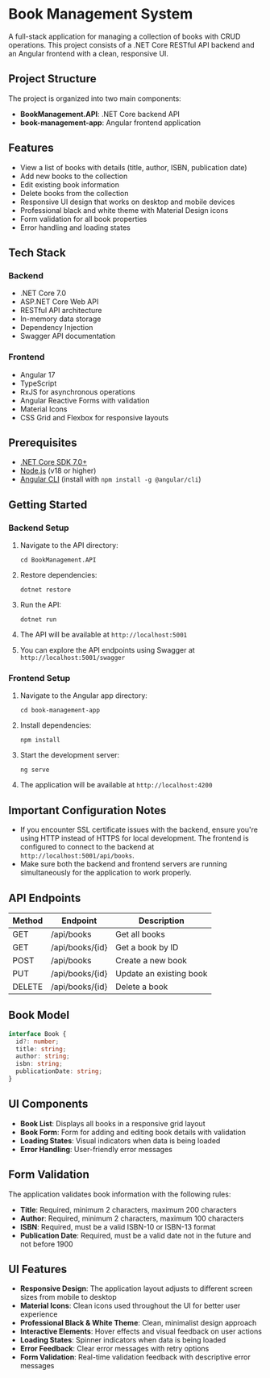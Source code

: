 # Book Management System

A full-stack application for managing a collection of books with CRUD operations. This project consists of a .NET Core RESTful API backend and an Angular frontend with a clean, responsive UI.

## Project Structure

The project is organized into two main components:

- **BookManagement.API**: .NET Core backend API
- **book-management-app**: Angular frontend application

## Features

- View a list of books with details (title, author, ISBN, publication date)
- Add new books to the collection
- Edit existing book information
- Delete books from the collection
- Responsive UI design that works on desktop and mobile devices
- Professional black and white theme with Material Design icons
- Form validation for all book properties
- Error handling and loading states

## Tech Stack

### Backend
- .NET Core 7.0
- ASP.NET Core Web API
- RESTful API architecture
- In-memory data storage
- Dependency Injection
- Swagger API documentation

### Frontend
- Angular 17
- TypeScript
- RxJS for asynchronous operations
- Angular Reactive Forms with validation
- Material Icons
- CSS Grid and Flexbox for responsive layouts

## Prerequisites

- [.NET Core SDK 7.0+](https://dotnet.microsoft.com/download)
- [Node.js](https://nodejs.org/) (v18 or higher)
- [Angular CLI](https://cli.angular.io/) (install with `npm install -g @angular/cli`)

## Getting Started

### Backend Setup

1. Navigate to the API directory:
   ```
   cd BookManagement.API
   ```

2. Restore dependencies:
   ```
   dotnet restore
   ```

3. Run the API:
   ```
   dotnet run
   ```

4. The API will be available at `http://localhost:5001`

5. You can explore the API endpoints using Swagger at `http://localhost:5001/swagger`

### Frontend Setup

1. Navigate to the Angular app directory:
   ```
   cd book-management-app
   ```

2. Install dependencies:
   ```
   npm install
   ```

3. Start the development server:
   ```
   ng serve
   ```

4. The application will be available at `http://localhost:4200`

## Important Configuration Notes

- If you encounter SSL certificate issues with the backend, ensure you're using HTTP instead of HTTPS for local development. The frontend is configured to connect to the backend at `http://localhost:5001/api/books`.
- Make sure both the backend and frontend servers are running simultaneously for the application to work properly.

## API Endpoints

| Method |     Endpoint     |       Description       |
|--------|------------------|-------------------------|
| GET    | /api/books       | Get all books           |
| GET    | /api/books/{id}  | Get a book by ID        |
| POST   | /api/books       | Create a new book       |
| PUT    | /api/books/{id}  | Update an existing book |
| DELETE | /api/books/{id}  | Delete a book |

## Book Model

```typescript
interface Book {
  id?: number;
  title: string;
  author: string;
  isbn: string;
  publicationDate: string;
}
```

## UI Components

- **Book List**: Displays all books in a responsive grid layout
- **Book Form**: Form for adding and editing book details with validation
- **Loading States**: Visual indicators when data is being loaded
- **Error Handling**: User-friendly error messages

## Form Validation

The application validates book information with the following rules:

- **Title**: Required, minimum 2 characters, maximum 200 characters
- **Author**: Required, minimum 2 characters, maximum 100 characters
- **ISBN**: Required, must be a valid ISBN-10 or ISBN-13 format
- **Publication Date**: Required, must be a valid date not in the future and not before 1900

## UI Features

- **Responsive Design**: The application layout adjusts to different screen sizes from mobile to desktop
- **Material Icons**: Clean icons used throughout the UI for better user experience
- **Professional Black & White Theme**: Clean, minimalist design approach
- **Interactive Elements**: Hover effects and visual feedback on user actions
- **Loading States**: Spinner indicators when data is being loaded
- **Error Feedback**: Clear error messages with retry options
- **Form Validation**: Real-time validation feedback with descriptive error messages
